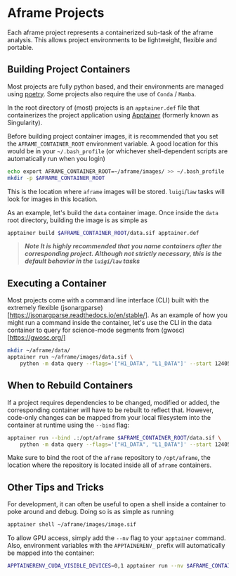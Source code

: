 # Aframe Projects
Each aframe project represents a containerized sub-task of the aframe analysis. This allows project environments
to be lightweight, flexible and portable.


## Building Project Containers
Most projects are fully python based, and their environments are managed using [poetry](https://python-poetry.org/).
Some projects also require the use of `Conda` / `Mamba`.

In the root directory of (most) projects is an `apptainer.def` file that containerizes 
the project application using [Apptainer](https://apptainer.org/docs/user/latest/) (formerly known as Singularity).

Before building project container images, it is recommended that you set the `AFRAME_CONTAINER_ROOT` environment variable.
A good location for this would be in your `~/.bash_profile` (or whichever shell-dependent scripts are automatically run when you login)

```bash
echo export AFRAME_CONTAINER_ROOT=~/aframe/images/ >> ~/.bash_profile
mkdir -p $AFRAME_CONTAINER_ROOT
```

This is the location where `aframe` images will be stored. `luigi`/`law` tasks will look for images in this location.

As an example, let's build the `data` container image. Once inside the `data` root directory, building the image is as simple as 

```bash
apptainer build $AFRAME_CONTAINER_ROOT/data.sif apptainer.def
```

> **_Note It is highly recommended that you name containers after the corresponding project. Although not strictly necessary, this is the default behavior in the `luigi`/`law` tasks_**

## Executing a Container
Most projects come with a command line interface (CLI) built with the extremely flexible (jsonargparse)[https://jsonargparse.readthedocs.io/en/stable/]. As an example of how you might run a command inside the container, let's use the CLI in the data container to query for science-mode segments from (gwosc)[https://gwosc.org/]

```bash
mkdir ~/aframe/data/
apptainer run ~/aframe/images/data.sif \
    python -m data query --flags='["H1_DATA", "L1_DATA"]' --start 1240579783 --end 1241443783 --output_file ~/aframe/data/segments.txt
```


## When to Rebuild Containers
If a project requires dependencies to be changed, modified or added, the corresponding container will have to be rebuilt to reflect that. 
However, code-only changes can be mapped from your local filesystem into the container at runtime using the `--bind` flag:

```bash
apptainer run --bind .:/opt/aframe $AFRAME_CONTAINER_ROOT/data.sif \
    python -m data query --flags='["H1_DATA", "L1_DATA"]' --start 1240579783 --end 1241443783 --output_file ~/aframe/data/segments.txt
```

Make sure to bind the root of the `aframe` repository to `/opt/aframe`, the location where the repository is located inside all of `aframe` containers. 


## Other Tips and Tricks
For development, it can often be useful to open a shell inside a container to poke around and debug. Doing so is as simple as running

```bash
apptainer shell ~/aframe/images/image.sif
```

To allow GPU access, simply add the `--nv` flag to your `apptainer` command. Also, environment variables with the `APPTAINERENV_` prefix
will automatically be mapped into the container:

```bash
APPTAINERENV_CUDA_VISIBLE_DEVICES=0,1 apptainer run --nv $AFRAME_CONTAINER_ROOT/train.sif ...
```

